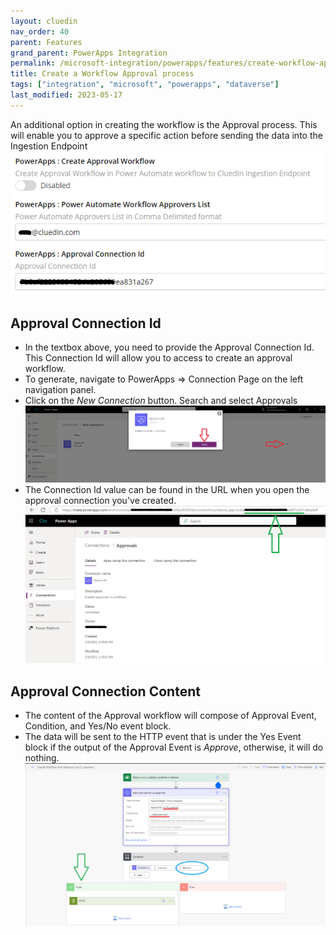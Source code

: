 ```yaml
---
layout: cluedin
nav_order: 40
parent: Features
grand_parent: PowerApps Integration
permalink: /microsoft-integration/powerapps/features/create-workflow-approval
title: Create a Workflow Approval process
tags: ["integration", "microsoft", "powerapps", "dataverse"]
last_modified: 2023-05-17
---
```


An additional option in creating the workflow is the Approval process. This will enable you to approve a specific action before sending the data into the Ingestion Endpoint
![Create Workflow Approval process](../images/power-automate-workflow-approval-setting.png)
## Approval Connection Id
- In the textbox above, you need to provide the Approval Connection Id. This Connection Id will allow you to access to create an approval workflow.
- To generate, navigate to PowerApps => Connection Page on the left navigation panel.
- Click on the _New Connection_ button. Search and select Approvals
![Create Approval Connection Id](../images/create-approval-connection-id.png)
- The Connection Id value can be found in the URL when you open the approval connection you've created.
![Create Approval Connection Id](../images/create-approval-connection-id2.png)
## Approval Connection Content
- The content of the Approval workflow will compose of Approval Event, Condition, and Yes/No event block.
- The data will be sent to the HTTP event that is under the Yes Event block if the output of the Approval Event is _Approve_, otherwise, it will do nothing.
![Power Automate Workflow Approval Content](../images/power-automate-workflow-approval-content.png)
